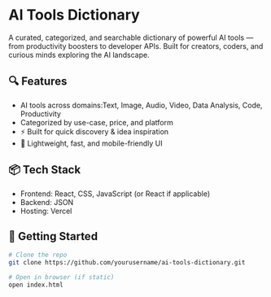 # AI Tools Dictionary

A curated, categorized, and searchable dictionary of powerful AI tools — from productivity boosters to developer APIs. Built for creators, coders, and curious minds exploring the AI landscape.


## 🔍 Features

-  AI tools across domains:Text, Image, Audio, Video, Data Analysis, Code, Productivity
-  Categorized by use-case, price, and platform
- ⚡ Built for quick discovery & idea inspiration
- 📁 Lightweight, fast, and mobile-friendly UI


## 📦 Tech Stack

- Frontend: React, CSS, JavaScript (or React if applicable)
- Backend: JSON 
- Hosting: Vercel


## 🚀 Getting Started

```bash
# Clone the repo
git clone https://github.com/yourusername/ai-tools-dictionary.git

# Open in browser (if static)
open index.html
